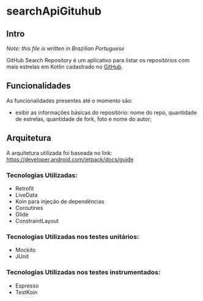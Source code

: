 # searchApiGituhub

## Intro

*Note: this file is written in Brazilian Portuguese*

GitHub Search Repository é um aplicativo para listar os repositórios com mais estrelas em Kotlin cadastrado no [GitHub](http://github.com).

## Funcionalidades

As funcionalidades presentes até o momento são:
* exibir as informações básicas do repositório: nome do repo, quantidade de estrelas, quantidade de fork, foto e nome do autor;

## Arquitetura

A arquitetura utilizada foi baseada no link: https://developer.android.com/jetpack/docs/guide


### Tecnologias Utilizadas:
* Retrofit
* LiveData
* Koin para injeção de dependências
* Coroutines
* Glide
* ConstraintLayout


### Tecnologias Utilizadas nos testes unitários:
* Mockito
* JUnit

### Tecnologias Utilizadas nos testes instrumentados:
* Espresso
* TestKoin

